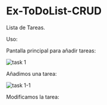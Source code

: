# Ex-ToDoList-CRUD

Lista de Tareas.

Uso:

Pantalla principal para añadir tareas:

![task 1](https://github.com/j1t077/Ex-ToDoList-CRUD/assets/96486397/8c2c02a9-0540-4a68-81ca-05a8d9a66ebb)


Añadimos una tarea:

![task 1-1](https://github.com/j1t077/Ex-ToDoList-CRUD/assets/96486397/d4781dc6-a657-4571-b076-0a1c07c51893)




Modificamos la tarea:

